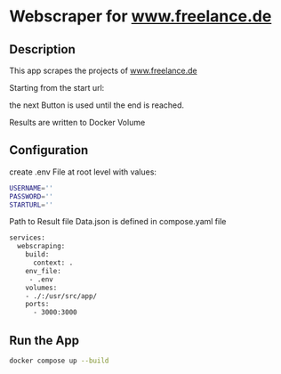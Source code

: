 # Webscraper for www.freelance.de

## Description

This app scrapes the projects of www.freelance.de  

Starting from the start url:


the next Button is used until the end is reached.


Results are written to Docker Volume

## Configuration

create .env File at root level with values:

```sh
USERNAME=''
PASSWORD=''
STARTURL=''
```

Path to Result file Data.json is defined in compose.yaml file

```sh
services:
  webscraping:
    build:
      context: . 
    env_file:
     - .env
    volumes:
    - ./:/usr/src/app/
    ports:
      - 3000:3000
```

## Run the App

```sh
docker compose up --build
```






